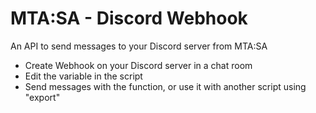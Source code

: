 # MTA:SA - Discord Webhook

An API to send messages to your Discord server from MTA:SA

  - Create Webhook on your Discord server in a chat room
  - Edit the variable in the script
  - Send messages with the function, or use it with another script using "export"
